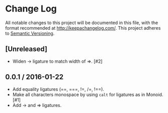 # Change Log
All notable changes to this project will be documented in this file, with the format recommended at http://keepachangelog.com/.
This project adheres to [Semantic Versioning](http://semver.org/).

## [Unreleased]

* Widen -> ligature to match width of =>. [#2]

## 0.0.1 / 2016-01-22

* Add equality ligatures (==, ===, !=, /=, !==).
* Make all characters monospace by using `calt` for ligatures as in Monoid. [#1]
* Add -> and => ligatures.
